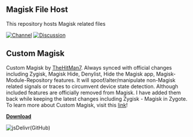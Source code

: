 ## Magisk File Host

This repository hosts Magisk related files

[![Channel](https://img.shields.io/badge/Follow-Telegram-blue.svg?longCache=true&style=flat-square)](https://t.me/magiskcustom)
[![Discussion](https://img.shields.io/badge/Discussion-Telegram-red.svg?longCache=true&style=flat-square)](https://t.me/custommagisk)

## Custom Magisk

Custom Magisk by [TheHitMan7](https://github.com/TheHitMan7). Always synced with official changes including Zygisk, Magisk Hide, Denylist, Hide the Magisk app, Magisk-Module-Repository features.
It will spoof/alter/manipulate non-Magisk related signals or traces to circumvent device state detection. Although included features are officially removed from Magisk.
I have added them back while keeping the latest changes including Zygisk - Magisk in Zygote. To learn more about Custom Magisk, visit this [link](https://github.com/TheHitMan7/Magisk-Files/wiki)!

**[Download](https://cdn.jsdelivr.net/gh/TheHitMan7/Magisk-Files@master/release/e99cab96.apk)**

![jsDelivr(GitHub)](https://img.shields.io/jsdelivr/gh/hm/TheHitMan7/Magisk-Files?color=success&style=for-the-badge)
